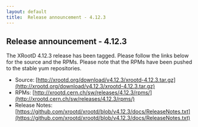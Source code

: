 ```yaml
---
layout: default
title:  Release announcement - 4.12.3
---
```


Release announcement - 4.12.3
-----------------------------

The XRootD 4.12.3 release has been tagged. Please follow the links
below for the source and the RPMs. Please note that the RPMs have been pushed
to the stable yum repositories.

 * Source: [http://xrootd.org/download/v4.12.3/xrootd-4.12.3.tar.gz](http://xrootd.org/download/v4.12.3/xrootd-4.12.3.tar.gz)
 * RPMs: [http://xrootd.cern.ch/sw/releases/4.12.3/rpms/](http://xrootd.cern.ch/sw/releases/4.12.3/rpms/)
 * Release Notes: [https://github.com/xrootd/xrootd/blob/v4.12.3/docs/ReleaseNotes.txt](https://github.com/xrootd/xrootd/blob/v4.12.3/docs/ReleaseNotes.txt)
